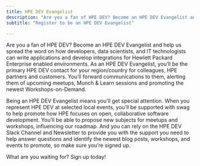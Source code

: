 ```yaml
---
title: HPE DEV Evangelist
description: "Are you a fan of HPE DEV? Become an HPE DEV Evangelist and help us spread the word on how developers, data scientists, and IT technologists can write applications and develop integrations for Hewlett Packard Enterprise enabled environments. As an HPE DEV Evangelist, you’ll be the primary HPE DEV contact for your region/country for colleagues, HPE partners and customers. You’ll forward communications to them, alerting them of upcoming meetups, Munch & Learn sessions and promoting the newest Workshops-on-Demand."
subtitle: "Register to be an HPE DEV Evangelist"

---
```

 Are you a fan of HPE DEV? Become an HPE DEV Evangelist and help us spread the word on how developers, data scientists, and IT technologists can write applications and develop integrations for Hewlett Packard Enterprise enabled environments. As an HPE DEV Evangelist, you’ll be the primary HPE DEV contact for your region/country for colleagues, HPE partners and customers. You’ll forward communications to them, alerting them of upcoming meetups, Munch & Learn sessions and promoting the newest Workshops-on-Demand.
 
Being an HPE DEV Evangelist means you’ll get special attention. When you represent HPE DEV at selected local events, you’ll be supported with swag to help promote how HPE focuses on open, collaborative software development. You’ll be able to propose new subjects for meetups and workshops, influencing our roadmap. And you can rely on the HPE DEV Slack Channel and Newsletter to provide you with the support you need to help answer questions and identify the newest blog posts, workshops, and events to promote, so make sure you’re signed up.
 
What are you waiting for? Sign up today!